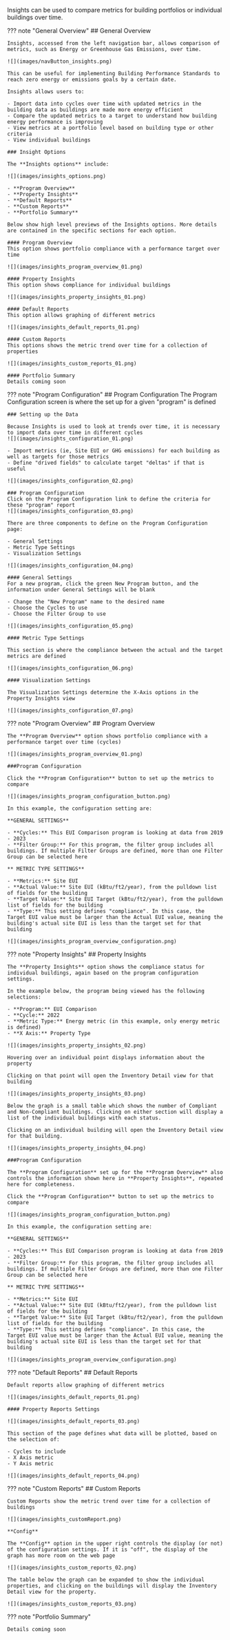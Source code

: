 Insights can be used to compare metrics for building portfolios or individual buildings over time.

??? note "General Overview"
	## General Overview

	Insights, accessed from the left navigation bar, allows comparison of metrics, such as Energy or Greenhouse Gas Emissions, over time.

	![](images/navButton_insights.png)

	This can be useful for implementing Building Performance Standards to reach zero energy or emissions goals by a certain date. 

	Insights allows users to:

	- Import data into cycles over time with updated metrics in the building data as buildings are made more energy efficient
	- Compare the updated metrics to a target to understand how building energy performance is improving
	- View metrics at a portfolio level based on building type or other criteria
	- View individual buildings

	### Insight Options

	The **Insights options** include:

	![](images/insights_options.png)
	
	- **Program Overview**
	- **Property Insights**
	- **Default Reports**
	- **Custom Reports**
	- **Portfolio Summary**

	Below show high level previews of the Insights options. More details are contained in the specific sections for each option.

	#### Program Overview
	This option shows portfolio compliance with a performance target over time

	![](images/insights_program_overview_01.png)

	#### Property Insights
	This option shows compliance for individual buildings

	![](images/insights_property_insights_01.png)

	#### Default Reports
	This option allows graphing of different metrics

	![](images/insights_default_reports_01.png)

	#### Custom Reports
	This options shows the metric trend over time for a collection of properties

	![](images/insights_custom_reports_01.png)

	#### Portfolio Summary
	Details coming soon

  
??? note "Program Configuration"
	## Program Configuration
	The Program Configuration screen is where the set up for a given "program" is defined

	### Setting up the Data

	Because Insights is used to look at trends over time, it is necessary to import data over time in different cycles
	![](images/insights_configuration_01.png)

	- Import metrics (ie, Site EUI or GHG emissions) for each building as well as targets for those metrics
	- Define "drived fields" to calculate target "deltas" if that is useful

	![](images/insights_configuration_02.png)

	### Program Configuration
	Click on the Program Configuration link to define the criteria for these "program" report
	![](images/insights_configuration_03.png)

	There are three components to define on the Program Configuration page:

	- General Settings
	- Metric Type Settings
	- Visualization Settings

	![](images/insights_configuration_04.png)

	#### General Settings
	For a new program, click the green New Program button, and the information under General Settings will be blank
	
	- Change the "New Program" name to the desired name
	- Choose the Cycles to use
	- Choose the Filter Group to use

	![](images/insights_configuration_05.png)

	#### Metric Type Settings

	This section is where the compliance between the actual and the target metrics are defined

	![](images/insights_configuration_06.png)

	#### Visualization Settings

	The Visualization Settings determine the X-Axis options in the Property Insights view

	![](images/insights_configuration_07.png)


??? note "Program Overview"
	## Program Overview

	The **Program Overview** option shows portfolio compliance with a performance target over time (cycles)

	![](images/insights_program_overview_01.png)

	###Program Configuration
	
	Click the **Program Configuration** button to set up the metrics to compare

	![](images/insights_program_configuration_button.png)
	
	In this example, the configuration setting are:

	**GENERAL SETTINGS**

	- **Cycles:** This EUI Comparison program is looking at data from 2019 - 2023
	- **Filter Group:** For this program, the filter group includes all buildings. If multiple Filter Groups are defined, more than one Filter Group can be selected here

	** METRIC TYPE SETTINGS**

	- **Metrics:** Site EUI
	- **Actual Value:** Site EUI (kBtu/ft2/year), from the pulldown list of fields for the building
	- **Target Value:** Site EUI Target (kBtu/ft2/year), from the pulldown list of fields for the building
	- **Type:** This setting defines "compliance". In this case, the Target EUI value must be larger than the Actual EUI value, meaning the building's actual site EUI is less than the target set for that building

	![](images/insights_program_overview_configuration.png)
	
	

??? note "Property Insights"
	## Property Insights

	The **Property Insights** option shows the compliance status for individual buildings, again based on the program configuration settings.

	In the example below, the program being viewed has the following selections:

	- **Program:** EUI Comparison 
	- **Cycle:** 2022
	- **Metric Type:** Energy metric (in this example, only energy metric is defined)
	- **X Axis:** Property Type

	![](images/insights_property_insights_02.png)

	Hovering over an individual point displays information about the property
	
	Clicking on that point will open the Inventory Detail view for that building

	![](images/insights_property_insights_03.png)

	Below the graph is a small table which shows the number of Compliant and Non-Compliant buildings. Clicking on either section will display a list of the individual buildings with each status. 
	
	Clicking on an individual building will open the Inventory Detail view for that building.

	![](images/insights_property_insights_04.png)

	###Program Configuration

	The **Program Configuration** set up for the **Program Overview** also controls the information shown here in **Property Insights**, repeated here for completeness.

	Click the **Program Configuration** button to set up the metrics to compare

	![](images/insights_program_configuration_button.png)
	
	In this example, the configuration setting are:

	**GENERAL SETTINGS**

	- **Cycles:** This EUI Comparison program is looking at data from 2019 - 2023
	- **Filter Group:** For this program, the filter group includes all buildings. If multiple Filter Groups are defined, more than one Filter Group can be selected here

	** METRIC TYPE SETTINGS**

	- **Metrics:** Site EUI
	- **Actual Value:** Site EUI (kBtu/ft2/year), from the pulldown list of fields for the building
	- **Target Value:** Site EUI Target (kBtu/ft2/year), from the pulldown list of fields for the building
	- **Type:** This setting defines "compliance". In this case, the Target EUI value must be larger than the Actual EUI value, meaning the building's actual site EUI is less than the target set for that building

	![](images/insights_program_overview_configuration.png)

	
??? note "Default Reports"
	## Default Reports

	Default reports allow graphing of different metrics

	![](images/insights_default_reports_01.png)

	#### Property Reports Settings

	![](images/insights_default_reports_03.png)

	This section of the page defines what data will be plotted, based on the selection of:

	- Cycles to include
	- X Axis metric
	- Y Axis metric

	![](images/insights_default_reports_04.png)

	
??? note "Custom Reports"
	## Custom Reports

	Custom Reports show the metric trend over time for a collection of buildings

	![](images/insights_customReport.png)

	**Config**

	The **Config** option in the upper right controls the display (or not) of the configuration settings. If it is "off", the display of the graph has more room on the web page

	![](images/insights_custom_reports_02.png)

	The table below the graph can be expanded to show the individual properties, and clicking on the buildings will display the Inventory Detail view for the property.

	![](images/insights_custom_reports_03.png)

	

??? note "Portfolio Summary"

	Details coming soon
